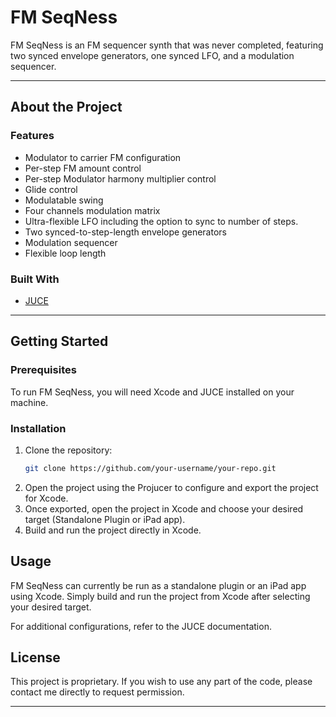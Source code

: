 # FM SeqNess

FM SeqNess is an FM sequencer synth that was never completed, featuring two synced envelope generators, one synced LFO, and a modulation sequencer.

---

## About the Project

### Features

- Modulator to carrier FM configuration
- Per-step FM amount control
- Per-step Modulator harmony multiplier control
- Glide control
- Modulatable swing
- Four channels modulation matrix
- Ultra-flexible LFO including the option to sync to number of steps.
- Two synced-to-step-length envelope generators
- Modulation sequencer
- Flexible loop length

### Built With

- [JUCE](https://juce.com)

---

## Getting Started

### Prerequisites

To run FM SeqNess, you will need Xcode and JUCE installed on your machine.

### Installation

1. Clone the repository:
   ```bash
   git clone https://github.com/your-username/your-repo.git
   ```
2. Open the project using the Projucer to configure and export the project for Xcode.
3. Once exported, open the project in Xcode and choose your desired target (Standalone Plugin or iPad app).
4. Build and run the project directly in Xcode.

## Usage

FM SeqNess can currently be run as a standalone plugin or an iPad app using Xcode. Simply build and run the project from Xcode after selecting your desired target.

For additional configurations, refer to the JUCE documentation.

## License

This project is proprietary. If you wish to use any part of the code, please contact me directly to request permission.

---

